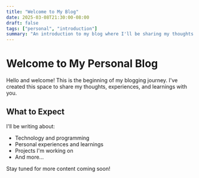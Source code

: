 ```yaml
---
title: "Welcome to My Blog"
date: 2025-03-08T21:30:00-08:00
draft: false
tags: ["personal", "introduction"]
summary: "An introduction to my blog where I'll be sharing my thoughts on technology, programming, and personal experiences."
---
```


# Welcome to My Personal Blog

Hello and welcome! This is the beginning of my blogging journey. I've created this space to share my thoughts, experiences, and learnings with you.

## What to Expect

I'll be writing about:
- Technology and programming
- Personal experiences and learnings
- Projects I'm working on
- And more...

Stay tuned for more content coming soon!

